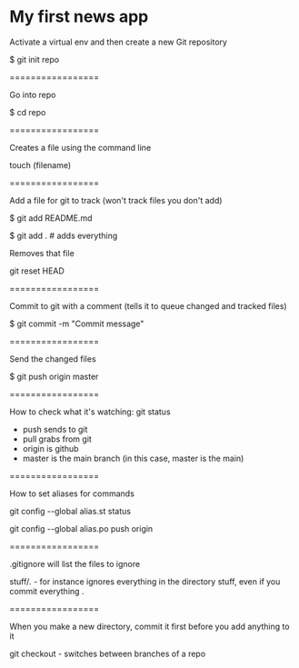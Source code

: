 My first news app
=================

Activate a virtual env and then create a new Git repository

$ git init repo

=================

Go into repo

$ cd repo

=================

Creates a file using the command line

touch (filename)

=================

Add a file for git to track (won't track files you don't add)

$ git add README.md

$ git add . # adds everything

Removes that file

git reset HEAD <file>

=================

Commit to git with a comment (tells it to queue changed and tracked files)

$ git commit -m "Commit message"

=================

Send the changed files

$ git push origin master

=================

How to check what it's watching: git status

- push sends to git
- pull grabs from git
- origin is github
- master is the main branch (in this case, master is the main)

=================

How to set aliases for commands

git config --global alias.st status

git config --global alias.po push origin

=================

.gitignore will list the files to ignore

stuff/*.* - for instance ignores everything in the directory stuff, even if you commit everything .

=================

When you make a new directory, commit it first before you add anything to it


 git checkout <name of branch> - switches between branches of a repo




